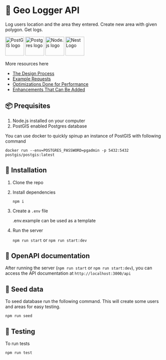 # 🧭 Geo Logger API

Log users location and the area they entered. Create new area with given polygon. Get logs.

<p>
<img src="https://avatars.githubusercontent.com/u/1759716?s=200&v=4" alt="PostGIS logo" height="60">
<img src="https://avatars.githubusercontent.com/u/177543?s=200&v=4" alt="Postgres logo" height="60">
<img src="https://avatars.githubusercontent.com/u/9950313?s=200&v=4" alt="Node.js logo" height="60">
<img src="https://nestjs.com/img/logo-small.svg" height="60" alt="Nest Logo" />
</p>

More resources here

- [The Design Process](/docs/DESIGN_PROCESS.md)
- [Example Requests](/docs/EXAMPLE_REQUESTS.md)
- [Optimizations Done for Performance](/docs/OPTIMIZATION.md)
- [Enhancements That Can Be Added](/docs/ENHANCEMENTS.md)

## 📦 Prequisites

1. Node.js installed on your computer
2. PostGIS enabled Postgres database

You can use docker to quickly spinup an instance of PostGIS with following command

```
docker run --env=POSTGRES_PASSWORD=pgadmin -p 5432:5432 postgis/postgis:latest
```

## 🚚 Installation

1. Clone the repo

2. Install dependencies

   `npm i`

3. Create a `.env` file

   .env.example can be used as a template

4. Run the server

   `npm run start` or `npm run start:dev`

## 📖 OpenAPI documentation

After running the server (`npm run start` or `npm run start:dev`), you can access the API documentation at `http://localhost:3000/api`

## 🌱 Seed data

To seed database run the following command. This will create some users and areas for easy testing.

```
npm run seed
```

## 🧪 Testing

To run tests

```
npm run test
```
